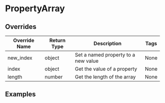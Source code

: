# PropertyArray

## Overrides

| Override Name | Return Type | Description                         | Tags |
|---------------|-------------|-------------------------------------|------|
| new_index     | object      | Set a named property to a new value | None |
| index         | object      | Get the value of a property         | None |
| length        | number      | Get the length of the array         | None |

## Examples

